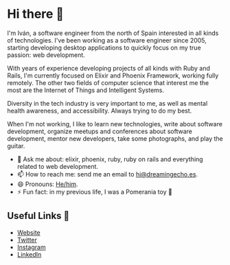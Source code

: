 # Hi there 👋

I'm Iván, a software engineer from the north of Spain interested in all kinds of technologies. I've been working as a software engineer since 2005, starting developing desktop applications to quickly focus on my true passion: web development.

With years of experience developing projects of all kinds with Ruby and Rails, I'm currently focused on Elixir and Phoenix Framework, working fully remotely. The other two fields of computer science that interest me the most are the Internet of Things and Intelligent Systems. 

Diversity in the tech industry is very important to me, as well as mental health awareness, and accessibility. Always trying to do my best.

When I'm not working, I like to learn new technologies, write about software development, organize meetups and conferences about software development, mentor new developers, take some photographs, and play the guitar.

- 💬 Ask me about: elixir, phoenix, ruby, ruby on rails and everything related to web development.
- 📫 How to reach me: send me an email to hi@dreamingecho.es.
- 😄 Pronouns: [He/him](http://pronoun.is/he).
- ⚡ Fun fact: in my previous life, I was a Pomerania toy :dog:

## Useful Links 💙

- [Website](https://dreamingecho.es/)
- [Twitter](https://twitter.com/dreamingechoes)
- [Instagram](https://www.instagram.com/dreamingechoes/)
- [LinkedIn](https://linkedin.com/in/ivangonzalezsaiz/)
